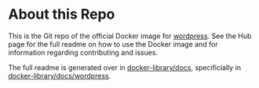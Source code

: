 # About this Repo

This is the Git repo of the official Docker image for [wordpress](https://registry.hub.docker.com/_/wordpress/). See the
Hub page for the full readme on how to use the Docker image and for information
regarding contributing and issues.

The full readme is generated over in [docker-library/docs](https://github.com/docker-library/docs),
specificially in [docker-library/docs/wordpress](https://github.com/docker-library/docs/tree/master/wordpress).
